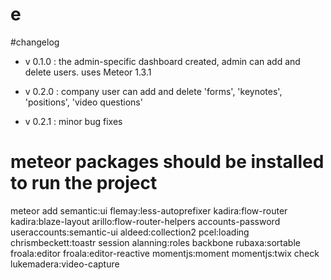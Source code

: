 # e


#changelog

- v 0.1.0 :
the admin-specific dashboard created, admin can add and delete users. uses Meteor 1.3.1

- v 0.2.0 :
company user can add and delete 'forms', 'keynotes', 'positions', 'video questions'

- v 0.2.1 :
minor bug fixes



# meteor packages should be installed to run the project
meteor add semantic:ui flemay:less-autoprefixer kadira:flow-router kadira:blaze-layout arillo:flow-router-helpers accounts-password useraccounts:semantic-ui aldeed:collection2 pcel:loading chrismbeckett:toastr session alanning:roles backbone rubaxa:sortable froala:editor froala:editor-reactive momentjs:moment momentjs:twix check lukemadera:video-capture

